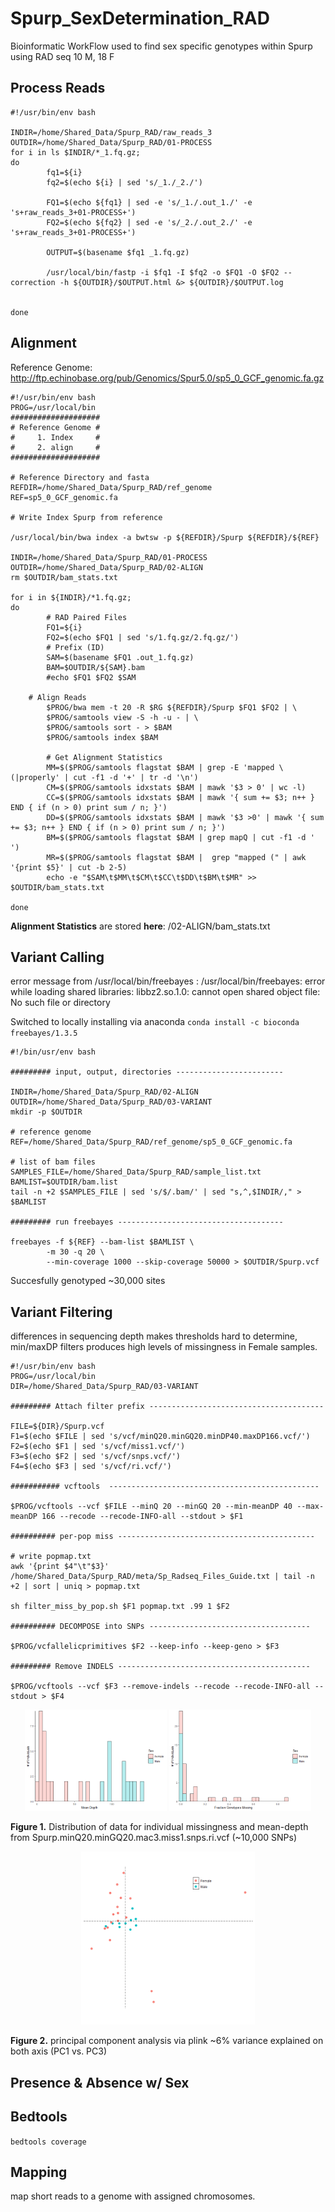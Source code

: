 # Spurp_SexDetermination_RAD
Bioinformatic WorkFlow used to find sex specific genotypes within Spurp using RAD seq
10 M, 18 F

## Process Reads

```shell
#!/usr/bin/env bash

INDIR=/home/Shared_Data/Spurp_RAD/raw_reads_3
OUTDIR=/home/Shared_Data/Spurp_RAD/01-PROCESS
for i in ls $INDIR/*_1.fq.gz;
do
        fq1=${i}
        fq2=$(echo ${i} | sed 's/_1./_2./')

        FQ1=$(echo ${fq1} | sed -e 's/_1./.out_1./' -e 's+raw_reads_3+01-PROCESS+')
        FQ2=$(echo ${fq2} | sed -e 's/_2./.out_2./' -e 's+raw_reads_3+01-PROCESS+')

        OUTPUT=$(basename $fq1 _1.fq.gz)

        /usr/local/bin/fastp -i $fq1 -I $fq2 -o $FQ1 -O $FQ2 --correction -h ${OUTDIR}/$OUTPUT.html &> ${OUTDIR}/$OUTPUT.log


done
```

## Alignment

Reference Genome: http://ftp.echinobase.org/pub/Genomics/Spur5.0/sp5_0_GCF_genomic.fa.gz


```shell
#!/usr/bin/env bash
PROG=/usr/local/bin
####################
# Reference Genome #
#     1. Index     #
#     2. align     #
####################

# Reference Directory and fasta
REFDIR=/home/Shared_Data/Spurp_RAD/ref_genome
REF=sp5_0_GCF_genomic.fa

# Write Index Spurp from reference

/usr/local/bin/bwa index -a bwtsw -p ${REFDIR}/Spurp ${REFDIR}/${REF}

INDIR=/home/Shared_Data/Spurp_RAD/01-PROCESS
OUTDIR=/home/Shared_Data/Spurp_RAD/02-ALIGN
rm $OUTDIR/bam_stats.txt

for i in ${INDIR}/*1.fq.gz;
do
        # RAD Paired Files
        FQ1=${i}
        FQ2=$(echo $FQ1 | sed 's/1.fq.gz/2.fq.gz/')
        # Prefix (ID)
        SAM=$(basename $FQ1 .out_1.fq.gz)
        BAM=$OUTDIR/${SAM}.bam
        #echo $FQ1 $FQ2 $SAM
	
	# Align Reads
        $PROG/bwa mem -t 20 -R $RG ${REFDIR}/Spurp $FQ1 $FQ2 | \
        $PROG/samtools view -S -h -u - | \
        $PROG/samtools sort - > $BAM
        $PROG/samtools index $BAM

        # Get Alignment Statistics
        MM=$($PROG/samtools flagstat $BAM | grep -E 'mapped \(|properly' | cut -f1 -d '+' | tr -d '\n')
        CM=$($PROG/samtools idxstats $BAM | mawk '$3 > 0' | wc -l)
        CC=$($PROG/samtools idxstats $BAM | mawk '{ sum += $3; n++ } END { if (n > 0) print sum / n; }')
        DD=$($PROG/samtools idxstats $BAM | mawk '$3 >0' | mawk '{ sum += $3; n++ } END { if (n > 0) print sum / n; }')
        BM=$($PROG/samtools flagstat $BAM | grep mapQ | cut -f1 -d ' ')
        MR=$($PROG/samtools flagstat $BAM |  grep "mapped (" | awk '{print $5}' | cut -b 2-5)
        echo -e "$SAM\t$MM\t$CM\t$CC\t$DD\t$BM\t$MR" >> $OUTDIR/bam_stats.txt

done
```

**Alignment Statistics** are stored **here**: /02-ALIGN/bam_stats.txt 

## Variant Calling

error message from /usr/local/bin/freebayes : 
/usr/local/bin/freebayes: error while loading shared libraries: libbz2.so.1.0: cannot open shared object file: No such file or directory

Switched to locally installing via anaconda ``conda install -c bioconda freebayes/1.3.5``

```shell
#!/bin/usr/env bash

######### input, output, directories ------------------------

INDIR=/home/Shared_Data/Spurp_RAD/02-ALIGN
OUTDIR=/home/Shared_Data/Spurp_RAD/03-VARIANT
mkdir -p $OUTDIR

# reference genome
REF=/home/Shared_Data/Spurp_RAD/ref_genome/sp5_0_GCF_genomic.fa

# list of bam files
SAMPLES_FILE=/home/Shared_Data/Spurp_RAD/sample_list.txt
BAMLIST=$OUTDIR/bam.list
tail -n +2 $SAMPLES_FILE | sed 's/$/.bam/' | sed "s,^,$INDIR/," > $BAMLIST

######### run freebayes -------------------------------------

freebayes -f ${REF} --bam-list $BAMLIST \
        -m 30 -q 20 \
        --min-coverage 1000 --skip-coverage 50000 > $OUTDIR/Spurp.vcf
```

Succesfully genotyped ~30,000 sites

## Variant Filtering

differences in sequencing depth makes thresholds hard to determine, min/maxDP filters produces high levels of missingness in Female samples.

```shell
#!/usr/bin/env bash
PROG=/usr/local/bin
DIR=/home/Shared_Data/Spurp_RAD/03-VARIANT

######### Attach filter prefix ---------------------------------------

FILE=${DIR}/Spurp.vcf
F1=$(echo $FILE | sed 's/vcf/minQ20.minGQ20.minDP40.maxDP166.vcf/')
F2=$(echo $F1 | sed 's/vcf/miss1.vcf/')
F3=$(echo $F2 | sed 's/vcf/snps.vcf/')
F4=$(echo $F3 | sed 's/vcf/ri.vcf/')

########### vcftools  -----------------------------------------------

$PROG/vcftools --vcf $FILE --minQ 20 --minGQ 20 --min-meanDP 40 --max-meanDP 166 --recode --recode-INFO-all --stdout > $F1

########## per-pop miss --------------------------------------------

# write popmap.txt
awk '{print $4"\t"$3}' /home/Shared_Data/Spurp_RAD/meta/Sp_Radseq_Files_Guide.txt | tail -n +2 | sort | uniq > popmap.txt

sh filter_miss_by_pop.sh $F1 popmap.txt .99 1 $F2

########## DECOMPOSE into SNPs ------------------------------------

$PROG/vcfallelicprimitives $F2 --keep-info --keep-geno > $F3

######### Remove INDELS -------------------------------------------

$PROG/vcftools --vcf $F3 --remove-indels --recode --recode-INFO-all --stdout > $F4
```

<p align="center">
<img src="03-VARIANT/PLOTS/Individual_Depth-1.png" width = "45%">
<img src="03-VARIANT/PLOTS/Missing_Individuals-1.png" width = "45%">
</p>

**Figure 1.** Distribution of data for individual missingness and mean-depth from Spurp.minQ20.minGQ20.mac3.miss1.snps.ri.vcf (~10,000 SNPs)

<p align="center">
<img src="04-PCA/PLOTS/PCA-1-1.png" width = "55%">
</p>


**Figure 2.** principal component analysis via plink ~6% variance explained on both axis (PC1 vs. PC3)

## Presence & Absence w/ Sex

## Bedtools 
``bedtools coverage``

## Mapping

map short reads to a genome with assigned chromosomes.
